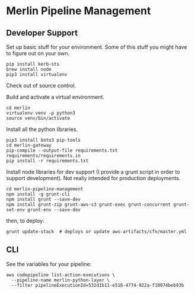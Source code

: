 # Merlin Pipeline Management
## Developer Support

Set up basic stuff for your environment.  Some of this stuff you might have to figure out on your own.
```
pip install kerb-sts
brew install node
pip3 install virtualenv
```

Check out of source control.

Build and activate a virtual environment.
```
cd merlin
virtualenv venv -p python3
source venv/bin/activate
```

Install all the python libraries.
```
pip3 install boto3 pip-tools 
cd merlin-gateway
pip-compile --output-file requirements.txt requirements/requirements.in
pip install -r requirements.txt
```


Install node libraries for dev support (I provide a grunt script in order to support development). Not really intended
for production deployments.
```
cd merlin-pipeline-management
npm install -g grunt-cli
npm install grunt --save-dev
npm install grunt-zip grunt-aws-s3 grunt-exec grunt-concurrent grunt-set-env grunt-env --save-dev
```
then, to deploy:
```
grunt update-stack  # deploys or update aws-artifacts/cfn/master.yml
```

## CLI
See the variables for your pipeline:
```
aws codepipeline list-action-executions \
  --pipeline-name merlin-python-layer \
  --filter pipelineExecutionId=532d1b11-e516-4774-922a-f10074beb93b
```
